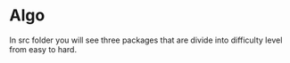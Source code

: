# Algo
In src folder you will see three packages that are divide into difficulty level from easy to hard.
